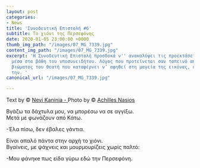 ```yaml
---
layout: post
categories:
- News
title: 'Συνοδευτική Επιστολή #6'
subtitle: Το χιόνι της Περσεφόνης
date: 2020-01-05 23:00:00 +0000
thumb_img_path: "/images/07_MG_7339.jpg"
content_img_path: "/images/07_MG_7339.jpg"
excerpt: 'Η Συνοδευτική Επιστολή προσδοκά ν'' ανακαλύψει τις προεκτάσεις της εικόνας
  μέσα στα βάθη του υποσυνειδήτου. Λόγος που προτείνεται σαν ταπεινό απαύγασμα του
  βιώματος του θεατή που καταφέρνει ν’ αφηθεί στη μαγεία της εικόνας, επαναδημιουργώντας
  την. '
canonical_url: "/images/07_MG_7339.jpg"

---
```

Text by © <a href="https://www.facebook.com/nevi.kaninia" target="blank">Nevi Kaninia - </a>Photo by © <a href="https://anikon.org/" target="blank">Achilles Nasios</a>

Bγάζω τα δάχτυλα μου, να μπορέσω να σε αγγίξω.  
Μετά με φωνάζουν από Κάτω.

\-Έλα πίσω, δεν έβαλες γάντια.

Είναι απαλό πάντα στην αρχή το χιόνι.   
Βγαίνεις, με ψάχνεις και μουρμουρίζεις χωρίς παλτό:

\-Μου φάνηκe πως είδα γύρω εδώ την Περσεφόνη.